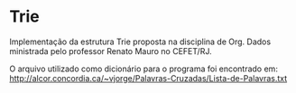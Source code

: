 # Trie
Implementação da estrutura Trie proposta na disciplina de Org. Dados ministrada pelo professor Renato Mauro no CEFET/RJ.


O arquivo utilizado como dicionário para o programa foi encontrado em: http://alcor.concordia.ca/~vjorge/Palavras-Cruzadas/Lista-de-Palavras.txt
